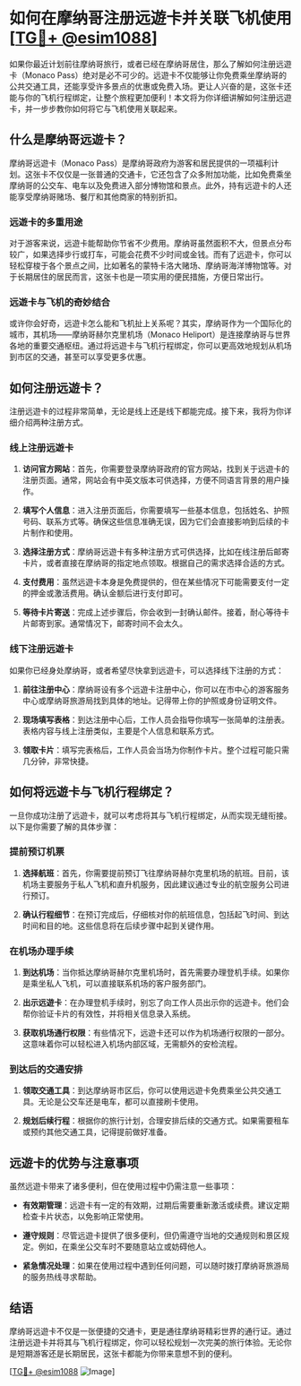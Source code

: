 # 如何在摩纳哥注册远遊卡并关联飞机使用 [[TG💪+ @esim1088](https://t.me/s/esim1088)]

如果你最近计划前往摩纳哥旅行，或者已经在摩纳哥居住，那么了解如何注册远遊卡（Monaco Pass）绝对是必不可少的。远遊卡不仅能够让你免费乘坐摩纳哥的公共交通工具，还能享受许多景点的优惠或免费入场。更让人兴奋的是，这张卡还能与你的飞机行程绑定，让整个旅程更加便利！本文将为你详细讲解如何注册远遊卡，并一步步教你如何将它与飞机使用关联起来。

## 什么是摩纳哥远遊卡？

摩纳哥远遊卡（Monaco Pass）是摩纳哥政府为游客和居民提供的一项福利计划。这张卡不仅仅是一张普通的交通卡，它还包含了众多附加功能，比如免费乘坐摩纳哥的公交车、电车以及免费进入部分博物馆和景点。此外，持有远遊卡的人还能享受摩纳哥赌场、餐厅和其他商家的特别折扣。

### 远遊卡的多重用途

对于游客来说，远遊卡能帮助你节省不少费用。摩纳哥虽然面积不大，但景点分布较广，如果选择步行或打车，可能会花费不少时间或金钱。而有了远遊卡，你可以轻松穿梭于各个景点之间，比如著名的蒙特卡洛大赌场、摩纳哥海洋博物馆等。对于长期居住的居民而言，这张卡也是一项实用的便民措施，方便日常出行。

### 远遊卡与飞机的奇妙结合

或许你会好奇，远遊卡怎么能和飞机扯上关系呢？其实，摩纳哥作为一个国际化的城市，其机场——摩纳哥赫尔克里机场（Monaco Heliport）是连接摩纳哥与世界各地的重要交通枢纽。通过将远遊卡与飞机行程绑定，你可以更高效地规划从机场到市区的交通，甚至可以享受更多优惠。

## 如何注册远遊卡？

注册远遊卡的过程非常简单，无论是线上还是线下都能完成。接下来，我将为你详细介绍两种注册方式。

### 线上注册远遊卡

1. **访问官方网站**：首先，你需要登录摩纳哥政府的官方网站，找到关于远遊卡的注册页面。通常，网站会有中英文版本可供选择，方便不同语言背景的用户操作。

2. **填写个人信息**：进入注册页面后，你需要填写一些基本信息，包括姓名、护照号码、联系方式等。确保这些信息准确无误，因为它们会直接影响到后续的卡片制作和使用。

3. **选择注册方式**：摩纳哥远遊卡有多种注册方式可供选择，比如在线注册后邮寄卡片，或者直接在摩纳哥的指定地点领取。根据自己的需求选择合适的方式。

4. **支付费用**：虽然远遊卡本身是免费提供的，但在某些情况下可能需要支付一定的押金或激活费用。确认金额后进行支付即可。

5. **等待卡片寄送**：完成上述步骤后，你会收到一封确认邮件。接着，耐心等待卡片邮寄到家。通常情况下，邮寄时间不会太久。

### 线下注册远遊卡

如果你已经身处摩纳哥，或者希望尽快拿到远遊卡，可以选择线下注册的方式：

1. **前往注册中心**：摩纳哥设有多个远遊卡注册中心，你可以在市中心的游客服务中心或摩纳哥旅游局找到具体的地址。记得带上你的护照或身份证明文件。

2. **现场填写表格**：到达注册中心后，工作人员会指导你填写一张简单的注册表。表格内容与线上注册类似，主要是个人信息和联系方式。

3. **领取卡片**：填写完表格后，工作人员会当场为你制作卡片。整个过程可能只需几分钟，非常快捷。

## 如何将远遊卡与飞机行程绑定？

一旦你成功注册了远遊卡，就可以考虑将其与飞机行程绑定，从而实现无缝衔接。以下是你需要了解的具体步骤：

### 提前预订机票

1. **选择航班**：首先，你需要提前预订飞往摩纳哥赫尔克里机场的航班。目前，该机场主要服务于私人飞机和直升机服务，因此建议通过专业的航空服务公司进行预订。

2. **确认行程细节**：在预订完成后，仔细核对你的航班信息，包括起飞时间、到达时间和目的地。这些信息将在后续步骤中起到关键作用。

### 在机场办理手续

1. **到达机场**：当你抵达摩纳哥赫尔克里机场时，首先需要办理登机手续。如果你是乘坐私人飞机，可以直接联系机场的客户服务部门。

2. **出示远遊卡**：在办理登机手续时，别忘了向工作人员出示你的远遊卡。他们会帮你验证卡片的有效性，并将相关信息录入系统。

3. **获取机场通行权限**：有些情况下，远遊卡还可以作为机场通行权限的一部分。这意味着你可以轻松进入机场内部区域，无需额外的安检流程。

### 到达后的交通安排

1. **领取交通工具**：到达摩纳哥市区后，你可以使用远遊卡免费乘坐公共交通工具。无论是公交车还是电车，都可以直接刷卡使用。

2. **规划后续行程**：根据你的旅行计划，合理安排后续的交通方式。如果需要租车或预约其他交通工具，记得提前做好准备。

## 远遊卡的优势与注意事项

虽然远遊卡带来了诸多便利，但在使用过程中仍需注意一些事项：

- **有效期管理**：远遊卡有一定的有效期，过期后需要重新激活或续费。建议定期检查卡片状态，以免影响正常使用。
  
- **遵守规则**：尽管远遊卡提供了很多便利，但仍需遵守当地的交通规则和景区规定。例如，在乘坐公交车时不要随意站立或妨碍他人。

- **紧急情况处理**：如果在使用过程中遇到任何问题，可以随时拨打摩纳哥旅游局的服务热线寻求帮助。

## 结语

摩纳哥远遊卡不仅是一张便捷的交通卡，更是通往摩纳哥精彩世界的通行证。通过注册远遊卡并将其与飞机行程绑定，你可以轻松规划一次完美的旅行体验。无论你是短期游客还是长期居民，这张卡都能为你带来意想不到的便利。

[[TG💪+ @esim1088](https://t.me/s/esim1088) ![Image](https://i.postimg.cc/4NQfJmqS/Snipaste-2025-05-13-00-14-12.png)]